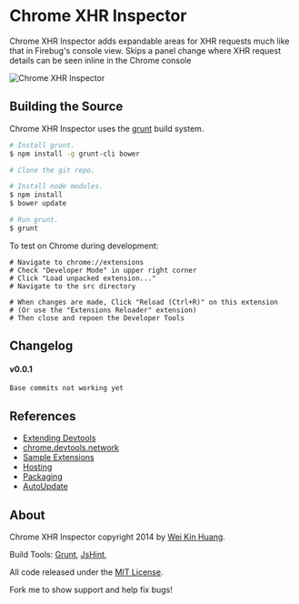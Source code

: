 Chrome XHR Inspector
==================================================

Chrome XHR Inspector adds expandable areas for XHR requests much like that in Firebug's console view.
Skips a panel change where XHR request details can be seen inline in the Chrome console

![Chrome XHR Inspector](https://github.com/weikinhuang/chrome-xhr-inspector/raw/master/img/screenshot.png)

Building the Source
--------------------------------------

Chrome XHR Inspector uses the [grunt](https://github.com/cowboy/grunt) build system.

```bash
# Install grunt.
$ npm install -g grunt-cli bower

# Clone the git repo.

# Install node modules.
$ npm install
$ bower update

# Run grunt.
$ grunt
```

To test on Chrome during development:
```
# Navigate to chrome://extensions
# Check "Developer Mode" in upper right corner
# Click "Load unpacked extension..."
# Navigate to the src directory

# When changes are made, Click "Reload (Ctrl+R)" on this extension
# (Or use the "Extensions Reloader" extension)
# Then close and repoen the Developer Tools
```

Changelog
--------------------------------------

#### v0.0.1
	Base commits not working yet

References
--------------------------------------
 - [Extending Devtools](http://developer.chrome.com/extensions/devtools.html)
 - [chrome.devtools.network](http://developer.chrome.com/extensions/devtools_network.html)
 - [Sample Extensions](http://developer.chrome.com/extensions/samples.html#devtools.network)
 - [Hosting](http://developer.chrome.com/extensions/hosting.html)
 - [Packaging](http://developer.chrome.com/extensions/packaging.html)
 - [AutoUpdate](http://developer.chrome.com/extensions/autoupdate.html)

About
--------------------------------------

Chrome XHR Inspector copyright 2014 by [Wei Kin Huang](http://closedinterval.com/).

Build Tools: 
[Grunt](https://github.com/cowboy/grunt),
[JsHint](https://github.com/jshint/jshint),

All code released under the [MIT License](http://mit-license.org/).

Fork me to show support and help fix bugs!
